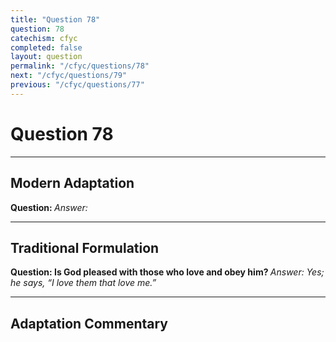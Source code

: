 ```yaml
---
title: "Question 78"
question: 78
catechism: cfyc
completed: false
layout: question
permalink: "/cfyc/questions/78"
next: "/cfyc/questions/79"
previous: "/cfyc/questions/77"
---
```

# Question 78
---
## Modern Adaptation
<strong>
    Question:
</strong>

<em>
    Answer:
</em>

---
## Traditional Formulation
<strong>
    Question: Is God pleased with those who love and obey him?
</strong>

<em>
    Answer: Yes; he says, “I love them that love me.”
</em>

---
## Adaptation Commentary
